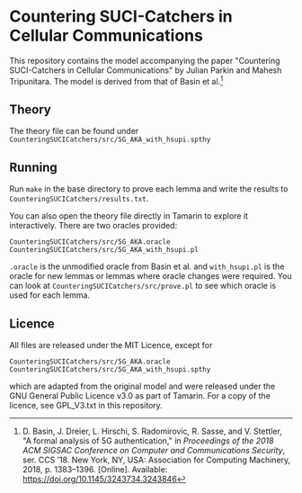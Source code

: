 # Countering SUCI-Catchers in Cellular Communications

This repository contains the model accompanying the paper "Countering
SUCI-Catchers in Cellular Communications" by Julian Parkin and Mahesh
Tripunitara. The model is derived from that of Basin et al.[^1]

## Theory

The theory file can be found under `CounteringSUCICatchers/src/5G_AKA_with_hsupi.spthy`

## Running

Run `make` in the base directory to prove each lemma and write the results to
`CounteringSUCICatchers/results.txt`.

You can also open the theory file directly in Tamarin to explore it
interactively. There are two oracles provided:

```
CounteringSUCICatchers/src/5G_AKA.oracle
CounteringSUCICatchers/src/5G_AKA_with_hsupi.pl
```

`.oracle` is the unmodified oracle from Basin et al. and `with_hsupi.pl` is
the oracle for new lemmas or lemmas where oracle changes were required. You
can look at `CounteringSUCICatchers/src/prove.pl` to see which oracle is used
for each lemma.

## Licence

All files are released under the MIT Licence, except for

```
CounteringSUCICatchers/src/5G_AKA.oracle
CounteringSUCICatchers/src/5G_AKA_with_hsupi.spthy
```

which are adapted from the original model and were released under the GNU
General Public Licence v3.0 as part of Tamarin. For a copy of the licence,
see GPL_V3.txt in this repository.

[^1]: D. Basin, J. Dreier, L. Hirschi, S. Radomirovic, R. Sasse, and
V. Stettler, "A formal analysis of 5G authentication," in _Proceedings of
the 2018 ACM SIGSAC Conference on Computer and Communications Security_,
ser. CCS ’18. New York, NY, USA: Association for Computing Machinery, 2018,
p. 1383–1396. [Online]. Available: https://doi.org/10.1145/3243734.3243846
